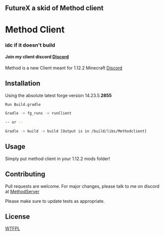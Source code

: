 ## FutureX a skid of Method client
# Method Client
### idc if it doesn't build
#### Join my client discord [Discord](https://discord.gg/pJ5qDsSSvg)

Method is a new Client meant for 1.12.2 Minecraft
[Discord](https://discord.gg/pJ5qDsSSvg)


## Installation

Using the absolute latest forge version 14.23.5.**2855** 

```bash
Run Build.gradle

Gradle -> fg_runs -> runClient 

-- or --

Gradle -> build -> build [Output is in /build/libs/Methodclient]

```

## Usage
Simply put method client in your 1.12.2 mods folder!

## Contributing
Pull requests are welcome. For major changes, please talk to me on discord at [MethodServer](https://discord.gg/pJ5qDsSSvg)

Please make sure to update tests as appropriate.

## License
[WTFPL](http://www.wtfpl.net/txt/copying/)
